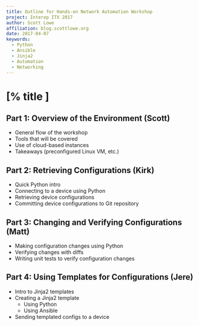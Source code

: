 ```yaml
---
title: Outline for Hands-on Network Automation Workshop
project: Interop ITX 2017
author: Scott Lowe
affiliation: blog.scottlowe.org
date: 2017-04-07
keywords:
  - Python
  - Ansible
  - Jinja2
  - Automation
  - Networking
---
```


# [% title ]

## Part 1: Overview of the Environment (Scott)

* General flow of the workshop
* Tools that will be covered
* Use of cloud-based instances
* Takeaways (preconfigured Linux VM, etc.)

## Part 2: Retrieving Configurations (Kirk)

* Quick Python intro
* Connecting to a device using Python
* Retrieving device configurations
* Committing device configurations to Git repository

## Part 3: Changing and Verifying Configurations (Matt)

* Making configuration changes using Python
* Verifying changes with diffs
* Writing unit tests to verify configuration changes

## Part 4: Using Templates for Configurations (Jere)

* Intro to Jinja2 templates
* Creating a Jinja2 template
    - Using Python
    - Using Ansible
* Sending templated configs to a device
